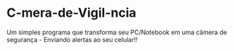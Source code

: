 # C-mera-de-Vigil-ncia
Um simples programa que transforma seu PC/Notebook em uma câmera de segurança - Enviando alertas ao seu celular!!
